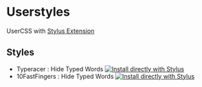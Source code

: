 # Userstyles

UserCSS with [Stylus Extension](https://github.com/openstyles/stylus/)

## Styles
- Typeracer : Hide Typed Words [![Install directly with Stylus](https://img.shields.io/badge/Install%20directly%20with-Stylus-00adad.svg)](https://raw.githubusercontent.com/narze/userscripts/master/userstyles/typeracer.user.css)
- 10FastFingers : Hide Typed Words [![Install directly with Stylus](https://img.shields.io/badge/Install%20directly%20with-Stylus-00adad.svg)](https://raw.githubusercontent.com/narze/userscripts/master/userstyles/10fastfingers.user.css)
